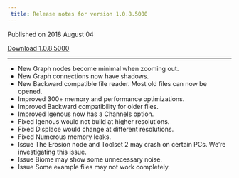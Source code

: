 ```yaml
---
 title: Release notes for version 1.0.8.5000
---
```


Published on 2018 August 04

[Download 1.0.8.5000](http://medium.com/quadspinner/)

***

<ul class="changelog">
<li class="new"><span>New</span>  Graph nodes become minimal when zooming out.</li>
<li class="new"><span>New</span>  Graph connections now have shadows.</li>
<li class="new"><span>New</span>  Backward compatible file reader. Most old files can now be opened.</li>
<li class="improved"><span>Improved</span>  300+ memory and performance optimizations.</li>
<li class="improved"><span>Improved</span>  Backward compatibility for older files.</li>
<li class="improved"><span>Improved</span>  Igenous now has a Channels option.</li>
<li class="fixed"><span>Fixed</span>  Igenous would not build at higher resolutions.</li>
<li class="fixed"><span>Fixed</span>  Displace would change at different resolutions.</li>
<li class="fixed"><span>Fixed</span>  Numerous memory leaks.</li>
<li class="issue"><span>Issue</span>  The Erosion node and Toolset 2 may crash on certain PCs. We’re investigating this issue.</li>
<li class="issue"><span>Issue</span>  Biome may show some unnecessary noise.</li>
<li class="issue"><span>Issue</span>  Some example files may not work completely.</li>
</ul>
